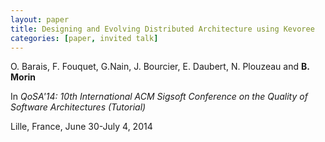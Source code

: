 ```yaml
---
layout: paper
title: Designing and Evolving Distributed Architecture using Kevoree
categories: [paper, invited talk]
---
```

O. Barais, F. Fouquet, G.Nain, J. Bourcier, E. Daubert, N. Plouzeau and **B. Morin** 

In _QoSA'14: 10th International ACM Sigsoft Conference on the Quality of Software Architectures (Tutorial)_

Lille, France, June 30-July 4, 2014
